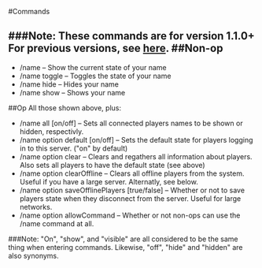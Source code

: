#Commands

###Note:
These commands are for version 1.1.0+ For previous versions, see [here](https://github.com/thislooksfun/HideNames/blob/master/Commands_old.md).
##Non-op
---
* /name – Show the current state of your name
* /name toggle – Toggles the state of your name
* /name hide – Hides your name
* /name show – Shows your name

##Op
All those shown above, plus:
* /name all [on/off] – Sets all connected players names to be shown or hidden, respectivly.
* /name option default [on/off] – Sets the default state for players logging in to this server. ("on" by default)
* /name option clear – Clears and regathers all information about players. Also sets all players to have the default state (see above)
* /name option clearOffline – Clears all offline players from the system. Useful if you have a large server. Alternatly, see below.
* /name option saveOfflinePlayers [true/false] – Whether or not to save players state when they disconnect from the server. Useful for large networks.
* /name option allowCommand – Whether or not non-ops can use the /name command at all.


###Note:
"On", "show", and "visible" are all considered to be the same thing when entering commands. Likewise, "off", "hide" and "hidden" are also synonyms.
